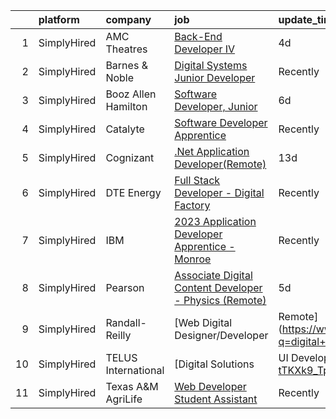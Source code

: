 

|    | platform    | company             | job                                                                                                                                                                  | update_time   | location                |
|---:|:------------|:--------------------|:---------------------------------------------------------------------------------------------------------------------------------------------------------------------|:--------------|:------------------------|
|  1 | SimplyHired | AMC Theatres        | [Back-End Developer IV](https://www.simplyhired.com/job/IUvx-C8MjptOvCaJK1ffSpWSq-BOFdFL5OQ3ptF-aeRP83WEXoR4yQ?q=digital+developer)                                  | 4d            | Leawood, KS             |
|  2 | SimplyHired | Barnes & Noble      | [Digital Systems Junior Developer](https://www.simplyhired.com/job/KvAb9HIGu0f_Vm2ioRW4UuHqgl73IzZ973Ls-27UmLq2ne11wFtpTw?q=digital+developer)                       | Recently      | New York, NY            |
|  3 | SimplyHired | Booz Allen Hamilton | [Software Developer, Junior](https://www.simplyhired.com/job/30REoO6DaizOGL2wxZKQPcibNtJoTG8qXyD7Cy8HEv4EEf4Jd0Fhkw?q=digital+developer)                             | 6d            | Charleston, SC          |
|  4 | SimplyHired | Catalyte            | [Software Developer Apprentice](https://www.simplyhired.com/job/Cqp3Fx4UvIt9ym9ItxJcE8IVW_ECYWtkucyY3CTeMMzUHVyyRUkz5A?q=digital+developer)                          | Recently      | Seattle, WA             |
|  5 | SimplyHired | Cognizant           | [.Net Application Developer(Remote)](https://www.simplyhired.com/job/vyp98MS5W06Uq1LVnVsiEXA-M30ADShQbmkK779og3FAflmm5GvwUQ?q=digital+developer)                     | 13d           | Jessup, PA              |
|  6 | SimplyHired | DTE Energy          | [Full Stack Developer - Digital Factory](https://www.simplyhired.com/job/2b7rR7R5-7_8z8EPFbQI3c4wj-vBTNzbD30iKfRWfmY-bS0hnhQwRg?q=digital+developer)                 | Recently      | Detroit, MI             |
|  7 | SimplyHired | IBM                 | [2023 Application Developer Apprentice - Monroe](https://www.simplyhired.com/job/QchTjLtxhMfUmdP8Lm1ujSlJwqt_nuFZ_Unmjl386Q06FhBPG4YtuA?q=digital+developer)         | Recently      | Monroe, LA +1 location  |
|  8 | SimplyHired | Pearson             | [Associate Digital Content Developer - Physics (Remote)](https://www.simplyhired.com/job/sn9Yd9xcGRfpBFw5gB6X0-gR_5IWWJ_GungdRxaBOMzbOnP_hczT0g?q=digital+developer) | 5d            | Salem, OR +51 locations |
|  9 | SimplyHired | Randall-Reilly      | [Web Digital Designer/Developer | Remote](https://www.simplyhired.com/job/CMyU85HQvbFvJaT87MWOoKkC1WUALMzw2P8n7wR4qtnoZ8E7ua1Uaw?q=digital+developer)                | Recently      | Tuscaloosa, AL          |
| 10 | SimplyHired | TELUS International | [Digital Solutions | UI Developer](https://www.simplyhired.com/job/v2Qe5R5R8cg8M6Abbb8_L9Z3tgjkeQZjnmLIocJM-tTKXk9_TpEscg?q=digital+developer)                       | Recently      | Colorado                |
| 11 | SimplyHired | Texas A&M AgriLife  | [Web Developer Student Assistant](https://www.simplyhired.com/job/bgMQNSeji0C6C8FiZM9S-8BVz0BDzZygo0eoloaKIYfRls2NEmQYrA?q=digital+developer)                        | Recently      | College Station, TX     |